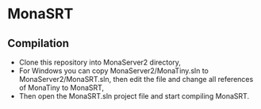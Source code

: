 # MonaSRT

## Compilation

- Clone this repository into MonaServer2 directory,
- For Windows you can copy MonaServer2/MonaTiny.sln to MonaServer2/MonaSRT.sln, then edit the file and change all references of MonaTiny to MonaSRT,
- Then open the MonaSRT.sln project file and start compiling MonaSRT.
